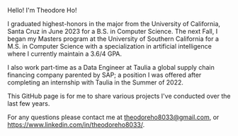 Hello! I'm Theodore Ho!

I graduated highest-honors in the major from the University of California, Santa Cruz in June 2023 for a B.S. in Computer Science. The next Fall, I began my Masters program at the University of Southern California for a M.S. in Computer Science with a specialization in artificial intelligence where I currently maintain a 3.6/4 GPA. 

I also work part-time as a Data Engineer at Taulia a global supply chain financing company parented by SAP; a position I was offered after completing an internship with Taulia in the Summer of 2022. 

This GitHub page is for me to share various projects I've conducted over the last few years.

For any questions please contact me at theodoreho8033@gmail.com, or https://www.linkedin.com/in/theodoreho8033/.



<!---
theodoreho8033/theodoreho8033 is a ✨ special ✨ repository because its `README.md` (this file) appears on your GitHub profile.
You can click the Preview link to take a look at your changes.
--->
